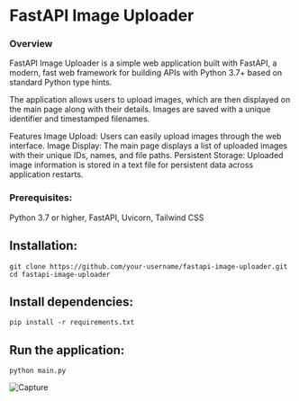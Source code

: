 # FastAPI Image Uploader

### Overview
FastAPI Image Uploader is a simple web application built with FastAPI, a modern, fast web framework for building APIs with Python 3.7+ based on standard Python type hints.

The application allows users to upload images, which are then displayed on the main page along with their details. Images are saved with a unique identifier and timestamped filenames.

Features
Image Upload: Users can easily upload images through the web interface.
Image Display: The main page displays a list of uploaded images with their unique IDs, names, and file paths.
Persistent Storage: Uploaded image information is stored in a text file for persistent data across application restarts.

### Prerequisites:

Python 3.7 or higher,
FastAPI,
Uvicorn,
Tailwind CSS
## Installation:

`git clone https://github.com/your-username/fastapi-image-uploader.git
cd fastapi-image-uploader`

## Install dependencies:

`pip install -r requirements.txt`

## Run the application:

`python main.py`

![Capture](https://github.com/nojus124/PyImageUpload/assets/46402646/ab0012a7-721e-4639-a700-6cc087e11fbc)
